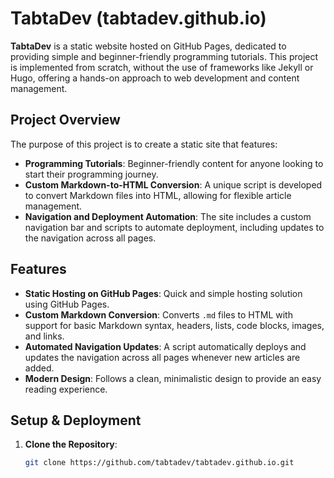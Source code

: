 # TabtaDev (tabtadev.github.io)

**TabtaDev** is a static website hosted on GitHub Pages, dedicated to providing simple and beginner-friendly programming tutorials. This project is implemented from scratch, without the use of frameworks like Jekyll or Hugo, offering a hands-on approach to web development and content management.

## Project Overview

The purpose of this project is to create a static site that features:
- **Programming Tutorials**: Beginner-friendly content for anyone looking to start their programming journey.
- **Custom Markdown-to-HTML Conversion**: A unique script is developed to convert Markdown files into HTML, allowing for flexible article management.
- **Navigation and Deployment Automation**: The site includes a custom navigation bar and scripts to automate deployment, including updates to the navigation across all pages.

## Features

- **Static Hosting on GitHub Pages**: Quick and simple hosting solution using GitHub Pages.
- **Custom Markdown Conversion**: Converts `.md` files to HTML with support for basic Markdown syntax, headers, lists, code blocks, images, and links.
- **Automated Navigation Updates**: A script automatically deploys and updates the navigation across all pages whenever new articles are added.
- **Modern Design**: Follows a clean, minimalistic design to provide an easy reading experience.

## Setup & Deployment

1. **Clone the Repository**:
   ```bash
   git clone https://github.com/tabtadev/tabtadev.github.io.git
